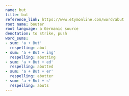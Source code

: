 ```yaml
---
name: but
title: but
reference_link: https://www.etymonline.com/word/abut
root name: bouter
root language: a Germanic source
denotation: to strike, push
word_sums:
- sum: 'a + But'
  respelling: abut
- sum: 'a + But + ing'
  respelling: abutting
- sum: 'a + But + ed'
  respelling: abutted
- sum: 'a + But + er'
  respelling: abutter
- sum: 'a + But + s'
  respelling: abuts
---
```

